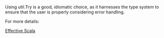 Using util.Try is a good, idiomatic choice, as it harnesses the type system to ensure that the user is properly considering error handling.

 For more details:

 [Effective Scala](https://twitter.github.io/effectivescala/#Error%20handling)
